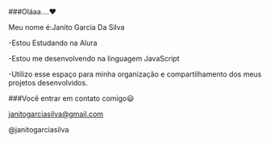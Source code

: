 ###Oláaa....❤

Meu nome é:Janito Garcia Da Silva

-Estou Estudando na Alura

-Estou me desenvolvendo na linguagem JavaScript

-Utilizo esse espaço para minha organização e compartilhamento dos meus projetos desenvolvidos.

###Você entrar em contato comigo😃

janitogarciasilva@gmail.com

@janitogarciasilva
